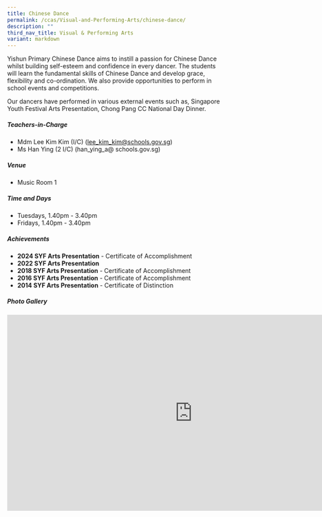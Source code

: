 ```yaml
---
title: Chinese Dance
permalink: /ccas/Visual-and-Performing-Arts/chinese-dance/
description: ""
third_nav_title: Visual & Performing Arts
variant: markdown
---
```

Yishun Primary Chinese Dance aims to instill a passion for Chinese Dance whilst building self-esteem and confidence in every dancer. The students will learn the fundamental skills of Chinese Dance and develop grace, flexibility and co-ordination. We also provide opportunities to perform in school events and competitions.

Our dancers have performed in various external events such as, Singapore Youth Festival Arts Presentation, Chong Pang CC National Day Dinner.

##### **Teachers-in-Charge**
* Mdm Lee Kim Kim (I/C) (lee_kim_kim@schools.gov.sg)
* Ms Han Ying (2 I/C) (han_ying_a@ schools.gov.sg)

##### **Venue**
* Music Room 1

##### **Time and Days**
* Tuesdays, 1.40pm - 3.40pm
* Fridays, 1.40pm - 3.40pm

##### **Achievements**
* **2024 SYF Arts Presentation** - Certificate of Accomplishment
* **2022 SYF Arts Presentation**
* **2018 SYF Arts Presentation** - Certificate of Accomplishment
* **2016 SYF Arts Presentation** - Certificate of Accomplishment
* **2014 SYF Arts Presentation** - Certificate of Distinction

##### **Photo Gallery**

<iframe src="https://docs.google.com/presentation/d/e/2PACX-1vS9lDPdYENIFA3N_9f6ubTIKGNarWvELUsXGojy9ftD5ea-aCaQ7oyq6oElr1yJ_AB0sIrhCcPGNqMg/embed?start=true&amp;loop=true&amp;delayms=5000" frameborder="0" width="860" height="455" allowfullscreen="true"></iframe>